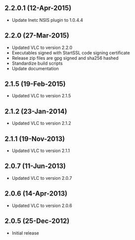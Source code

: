 ## 2.2.0.1 (12-Apr-2015)

  * Update Inetc NSIS plugin to 1.0.4.4

## 2.2.0 (27-Mar-2015)

  * Updated VLC to version 2.2.0
  * Executables signed with StartSSL code signing certificate
  * Release zip files are gpg signed and sha256 hashed
  * Standardize build scripts
  * Update documentation

## 2.1.5 (19-Feb-2015)

  * Updated VLC to version 2.1.5

## 2.1.2 (23-Jan-2014)

  * Updated VLC to version 2.1.2

## 2.1.1 (19-Nov-2013)

  * Updated VLC to version 2.1.1

## 2.0.7 (11-Jun-2013)

  * Updated VLC to version 2.0.7

## 2.0.6 (14-Apr-2013)

  * Updated VLC to version 2.0.6

## 2.0.5 (25-Dec-2012)

  * Initial release
